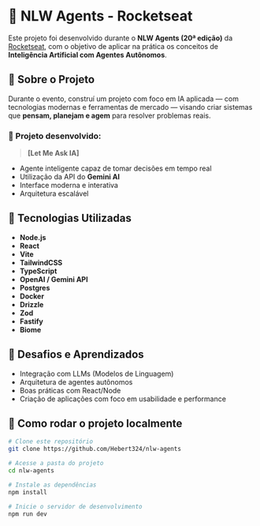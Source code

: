 # 🚀 NLW Agents - Rocketseat

Este projeto foi desenvolvido durante o **NLW Agents (20ª edição)** da [Rocketseat](https://rocketseat.com.br/), com o objetivo de aplicar na prática os conceitos de **Inteligência Artificial com Agentes Autônomos**.

## 📌 Sobre o Projeto

Durante o evento, construí um projeto com foco em IA aplicada — com tecnologias modernas e ferramentas de mercado — visando criar sistemas que **pensam, planejam e agem** para resolver problemas reais.

### 🧠 Projeto desenvolvido:

> **[Let Me Ask IA]**  

- Agente inteligente capaz de tomar decisões em tempo real
- Utilização da API do **Gemini AI**
- Interface moderna e interativa
- Arquitetura escalável

## 🚧 Tecnologias Utilizadas

- **Node.js**
- **React**
- **Vite**
- **TailwindCSS**
- **TypeScript**
- **OpenAI / Gemini API**
- **Postgres**
- **Docker**
- **Drizzle**
- **Zod**
- **Fastify**
- **Biome**

## 🧪 Desafios e Aprendizados

- Integração com LLMs (Modelos de Linguagem)
- Arquitetura de agentes autônomos
- Boas práticas com React/Node
- Criação de aplicações com foco em usabilidade e performance

## 🏁 Como rodar o projeto localmente

```bash
# Clone este repositório
git clone https://github.com/Hebert324/nlw-agents

# Acesse a pasta do projeto
cd nlw-agents

# Instale as dependências
npm install

# Inicie o servidor de desenvolvimento
npm run dev
